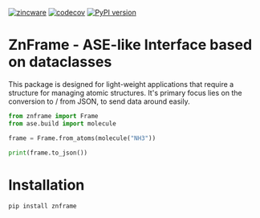 [![zincware](https://img.shields.io/badge/Powered%20by-zincware-darkcyan)](https://github.com/zincware)
[![codecov](https://codecov.io/gh/zincware/ZnFrame/graph/badge.svg?token=ZURLRO9WTI)](https://codecov.io/gh/zincware/ZnFrame)
[![PyPI version](https://badge.fury.io/py/znframe.svg)](https://badge.fury.io/py/znframe)

# ZnFrame - ASE-like Interface based on dataclasses

This package is designed for light-weight applications that require a structure for managing atomic structures.
It's primary focus lies on the conversion to / from JSON, to send data around easily.

```python
from znframe import Frame
from ase.build import molecule

frame = Frame.from_atoms(molecule("NH3"))

print(frame.to_json())
```

# Installation

`pip install znframe`